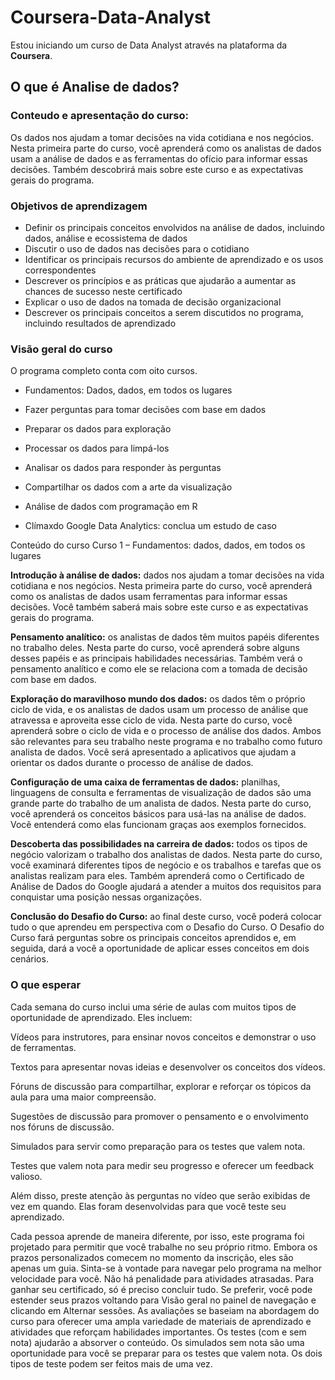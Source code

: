 # Coursera-Data-Analyst

Estou iniciando um curso de Data Analyst através na plataforma da <b>Coursera</b>.

## O que é Analise de dados?

### Conteudo e apresentação do curso:
Os dados nos ajudam a tomar decisões na vida cotidiana e nos negócios. Nesta primeira parte do curso, você aprenderá como os analistas de dados usam a análise de dados e as ferramentas do ofício para informar essas decisões. Também descobrirá mais sobre este curso e as expectativas gerais do programa.

###    Objetivos de aprendizagem
- Definir os principais conceitos envolvidos na análise de dados, incluindo dados, análise e ecossistema de dados
- Discutir o uso de dados nas decisões para o cotidiano
- Identificar os principais recursos do ambiente de aprendizado e os usos correspondentes
- Descrever os princípios e as práticas que ajudarão a aumentar as chances de sucesso neste certificado
- Explicar o uso de dados na tomada de decisão organizacional
- Descrever os principais conceitos a serem discutidos no programa, incluindo resultados de aprendizado

###    Visão geral do curso
O programa completo conta com oito cursos.

- Fundamentos: Dados, dados, em todos os lugares

- Fazer perguntas para tomar decisões com base em dados

- Preparar os dados para exploração

- Processar os dados para limpá-los

- Analisar os dados para responder às perguntas

- Compartilhar os dados com a arte da visualização

- Análise de dados com programação em R

- Clímaxdo Google Data Analytics: conclua um estudo de caso

Conteúdo do curso
Curso 1 – Fundamentos: dados, dados, em todos os lugares

<b>Introdução à análise de dados:</b> dados nos ajudam a tomar decisões na vida cotidiana e nos negócios. Nesta primeira parte do curso, você aprenderá como os analistas de dados usam ferramentas para informar essas decisões. Você também saberá mais sobre este curso e as expectativas gerais do programa.

<b>Pensamento analítico:</b> os analistas de dados têm muitos papéis diferentes no trabalho deles. Nesta parte do curso, você aprenderá sobre alguns desses papéis e as principais habilidades necessárias. Também verá o pensamento analítico e como ele se relaciona com a tomada de decisão com base em dados.

<b>Exploração do maravilhoso mundo dos dados:</b> os dados têm o próprio ciclo de vida, e os analistas de dados usam um processo de análise que atravessa e aproveita esse ciclo de vida. Nesta parte do curso, você aprenderá sobre o ciclo de vida e o processo de análise dos dados. Ambos são relevantes para seu trabalho neste programa e no trabalho como futuro analista de dados. Você será apresentado a aplicativos que ajudam a orientar os dados durante o processo de análise de dados.

<b>Configuração de uma caixa de ferramentas de dados:</b> planilhas, linguagens de consulta e ferramentas de visualização de dados são uma grande parte do trabalho de um analista de dados. Nesta parte do curso, você aprenderá os conceitos básicos para usá-las na análise de dados. Você entenderá como elas funcionam graças aos exemplos fornecidos.

<b>Descoberta das possibilidades na carreira de dados:</b> todos os tipos de negócio valorizam o trabalho dos analistas de dados. Nesta parte do curso, você examinará diferentes tipos de negócio e os trabalhos e tarefas que os analistas realizam para eles. Também aprenderá como o Certificado de Análise de Dados do Google ajudará a atender a muitos dos requisitos para conquistar uma posição nessas organizações.

<b>Conclusão do Desafio do Curso:</b> ao final deste curso, você poderá colocar tudo o que aprendeu em perspectiva com o Desafio do Curso. O Desafio do Curso fará perguntas sobre os principais conceitos aprendidos e, em seguida, dará a você a oportunidade de aplicar esses conceitos em dois cenários.

###    O que esperar
Cada semana do curso inclui uma série de aulas com muitos tipos de oportunidade de aprendizado. Eles incluem:

Vídeos para instrutores, para ensinar novos conceitos e demonstrar o uso de ferramentas.

Textos para apresentar novas ideias e desenvolver os conceitos dos vídeos.

Fóruns de discussão
 para compartilhar, explorar e reforçar os tópicos da aula para uma maior compreensão.

Sugestões de discussão para promover o pensamento e o envolvimento nos fóruns de discussão.

Simulados para servir como preparação para os testes que valem nota.

Testes que valem nota para medir seu progresso e oferecer um feedback valioso. 

Além disso, preste atenção às perguntas no vídeo que serão exibidas de vez em quando. Elas foram desenvolvidas para que você teste seu aprendizado. 

Cada pessoa aprende de maneira diferente, por isso, este programa foi projetado para permitir que você trabalhe no seu próprio ritmo. Embora os prazos personalizados comecem no momento da inscrição, eles são apenas um guia. Sinta-se à vontade para navegar pelo programa na melhor velocidade para você. Não há penalidade para atividades atrasadas. Para ganhar seu certificado, só é preciso concluir tudo. Se preferir, você pode estender seus prazos voltando para Visão geral no painel de navegação e clicando em Alternar sessões. As avaliações se baseiam na abordagem do curso para oferecer uma ampla variedade de materiais de aprendizado e atividades que reforçam habilidades importantes. Os testes (com e sem nota) ajudarão a absorver o conteúdo. Os simulados sem nota são uma oportunidade para você se preparar para os testes que valem nota. Os dois tipos de teste podem ser feitos mais de uma vez.
